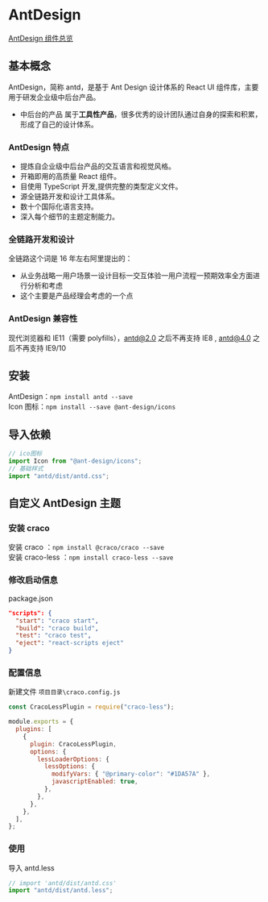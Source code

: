 # AntDesign

[AntDesign 组件总览](https://ant.design/components/overview-cn/)

## 基本概念

AntDesign，简称 antd，是基于 Ant Design 设计体系的 React UI 组件库，主要用于研发企业级中后台产品。

- 中后台的产品 属于**工具性产品**，很多优秀的设计团队通过自身的探索和积累，形成了自己的设计体系。

### AntDesign 特点

- 提炼自企业级中后台产品的交互语言和视觉风格。
- 开箱即用的高质量 React 组件。
- 目使用 TypeScript 开发,提供完整的类型定义文件。
- 源全链路开发和设计工具体系。
- 数十个国际化语言支持。
- 深入每个细节的主题定制能力。

### 全链路开发和设计

全链路这个词是 16 年左右阿里提出的：

- 从业务战略一用户场景一设计目标一交互体验一用户流程一预期效率全方面进行分析和考虑
- 这个主要是产品经理会考虑的一个点

### AntDesign 兼容性

现代浏览器和 IE11（需要 polyfills），antd@2.0 之后不再支持 IE8 , antd@4.0 之后不再支持 IE9/10

## 安装

AntDesign：`npm install antd --save`  
Icon 图标：`npm install --save @ant-design/icons`

## 导入依赖

```js
// ico图标
import Icon from "@ant-design/icons";
// 基础样式
import "antd/dist/antd.css";
```

## 自定义 AntDesign 主题

### 安装 craco

安装 craco ：`npm install @craco/craco --save`  
安装 craco-less ：`npm install craco-less --save`

### 修改启动信息

package.json

```json
"scripts": {
  "start": "craco start",
  "build": "craco build",
  "test": "craco test",
  "eject": "react-scripts eject"
}
```

### 配置信息

新建文件 `项目目录\craco.config.js`

```js
const CracoLessPlugin = require("craco-less");

module.exports = {
  plugins: [
    {
      plugin: CracoLessPlugin,
      options: {
        lessLoaderOptions: {
          lessOptions: {
            modifyVars: { "@primary-color": "#1DA57A" },
            javascriptEnabled: true,
          },
        },
      },
    },
  ],
};
```

### 使用

导入 antd.less

```js
// import 'antd/dist/antd.css'
import "antd/dist/antd.less";
```
